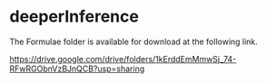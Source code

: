# deeperInference

The Formulae folder is available for download at the following link. 

https://drive.google.com/drive/folders/1kErddEmMmwSj_74-RFwRGObnVzBJnQCB?usp=sharing
